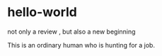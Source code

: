 # hello-world
not only a review , but also a  new beginning

This is an ordinary human who is hunting for a job.
